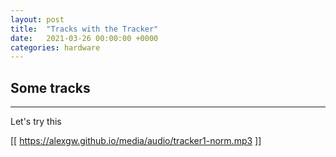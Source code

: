 ```yaml
---
layout: post
title:  "Tracks with the Tracker"
date:   2021-03-26 00:00:00 +0000
categories: hardware
---
```



## Some tracks
-----------------

Let's try this

[[ https://alexgw.github.io/media/audio/tracker1-norm.mp3 ]]
